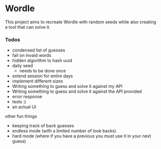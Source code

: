 # Wordle

This project aims to recreate Wordle with random seeds while also creating a tool that can solve it.


### Todos
 - condensed list of guesses
 - fail on invaid words
 - hidden algorithm to hash uuid
 - daily seed
    - needs to be done once
 - extend session for entire days
 - implement different sizes
 - Writing something to guess and solve it against my API
 - Writing something to guess and solve it against the API provided
 - error response
 - tests :)
 - an actual UI

other fun things
 - keeping track of back guesses
 - endless mode (with a limited number of look backs)
 - hard mode (where if you have a previous you must use it in your next guess)